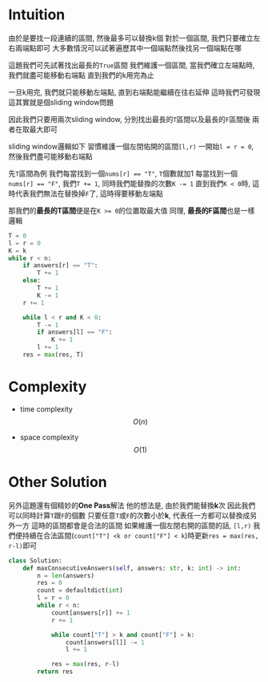# Intuition

由於是要找一段連續的區間, 然後最多可以替換k個
對於一個區間, 我們只要確立左右兩端點即可
大多數情況可以試著遍歷其中一個端點然後找另一個端點在哪

這題我們可先試著找出最長的`True`區間
我們維護一個區間, 當我們確立左端點時, 我們就盡可能移動右端點
直到我們的k用完為止

一旦k用完, 我們就只能移動左端點, 直到右端點能繼續在往右延伸
這時我們可發現這其實就是個sliding window問題

因此我們只要用兩次sliding window, 分別找出最長的`T`區間以及最長的`F`區間後
兩者在取最大即可

sliding window邏輯如下
習慣維護一個左閉佑開的區間`[l,r)`
一開始`l = r = 0`, 然後我們盡可能移動右端點

先`T`區間為例
我們每當找到一個`nums[r] == "T"`, `T`個數就加1
每當找到一個`nums[r] == "F"`, 我們`T += 1`, 同時我們能替換的次數`K -= 1`
直到我們`K < 0`時, 這時代表我們無法在替換掉`F`了, 這時得要移動左端點

那我們的**最長的T區間**便是在`K >= 0`的位置取最大值
同理, **最長的F區間**也是一樣邏輯

```py
T = 0
l = r = 0
K = k
while r < n:
    if answers[r] == "T":
        T += 1
    else:
        T += 1
        K -= 1
    r += 1

    while l < r and K < 0:
        T -= 1
        if answers[l] == "F":
            K += 1
        l += 1
    res = max(res, T)
```

# Complexity

- time complexity
$$O(n)$$

- space complexity
$$O(1)$$

# Other Solution

另外這題還有個精妙的**One Pass**解法
他的想法是, 由於我們能替換**k**次
因此我們可以同時計算`T`跟`F`的個數
只要任意`T`或`F`的次數小於**k**, 代表任一方都可以替換成另外一方
這時的區間都會是合法的區間
如果維護一個左閉右開的區間的話, `[l,r)`
我們便持續在合法區間(`count["T"] <k or count["F"] < k`)時更新`res = max(res, r-l)`即可

```py
class Solution:
    def maxConsecutiveAnswers(self, answers: str, k: int) -> int:
        n = len(answers)
        res = 0
        count = defaultdict(int)
        l = r = 0
        while r < n:
            count[answers[r]] += 1
            r += 1

            while count["T"] > k and count["F"] > k:
                count[answers[l]] -= 1
                l += 1

            res = max(res, r-l)
        return res
```